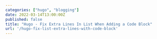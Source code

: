 ```yaml
---
categories: ["hugo", "blogging"]
date: 2022-03-14T13:00:00Z
published: false
title: "Hugo - Fix Extra Lines In List When Adding a Code Block"
url: '/hugo-fix-list-extra-lines-with-code-block'
---
```

